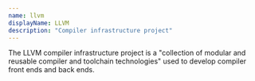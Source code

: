 ```yaml
---
name: llvm
displayName: LLVM
description: "Compiler infrastructure project"
---
```

The LLVM compiler infrastructure project is a "collection of modular and reusable compiler and toolchain technologies" used to develop compiler front ends and back ends.